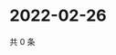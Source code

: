 # 2022-02-26

共 0 条

<!-- BEGIN WEIBO -->
<!-- 最后更新时间 Sat Feb 26 2022 06:14:34 GMT+0800 (China Standard Time) -->

<!-- END WEIBO -->
